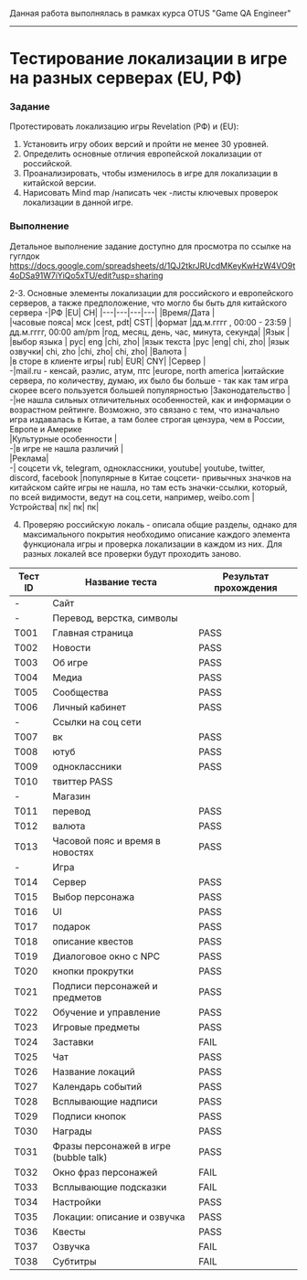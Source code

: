 Данная работа выполнялась в рамках курса OTUS "Game QA Engineer"
***
# Тестирование локализации в игре на разных серверах (EU, РФ)
### Задание
Протестировать локализацию игры Revelation (РФ) и (EU):
1. Установить игру обоих версий и пройти не менее 30 уровней.
2. Определить основные отличия европейской локализации от российской.
3. Проанализировать, чтобы изменилось в игре для локализации в китайской версии.
4. Нарисовать Mind map /написать чек -листы ключевых проверок локализации в данной игре.

### Выполнение
Детальное выполнение задание доступно для просмотра по ссылке на гуглдок
https://docs.google.com/spreadsheets/d/1QJ2tkrJRUcdMKeyKwHzW4VO9t4oDSa91W7iYiQo5xTU/edit?usp=sharing

2-3. Основные элементы локализации для российского и европейского серверов, а также предположение, что могло бы быть для китайского сервера	
-|РФ	|EU|	CH|
|---|---|---|---|
|Время/Дата	|		
|часовые пояса|	мск	|cest, pdt|	CST|
|формат	|дд.м.гггг , 00:00 - 23:59	|дд.м.гггг, 00:00 am/pm	|год, месяц, день, час, минута, секунда|
|Язык	|		
|выбор языка |	рус|	eng	|chi, zho|
|язык текста	|рус	|eng|	chi, zho|
|язык озвучки|	chi, zho	|chi, zho|	chi, zho|
|Валюта	|		
|в сторе в клиенте игры|	rub|	EUR|	CNY|
|Сервер	|		
-|mail.ru - кенсай, раэлис, атум, птс	|europe, north america	|китайские сервера, по количеству, думаю, их было бы больше - так как там игра скорее всего пользуется большей популярностью
|Законодательство	|		
-|не нашла сильных отличительных особенностей, как и информации о возрастном рейтинге. Возможно, это связано с тем, что изначально игра издавалась в Китае, а там более строгая цензура, чем в России, Европе и Америке		
|Культурные особенности	|		
-|в игре не нашла различий	|	
|Реклама|			
-| соцсети	vk, telegram, одноклассники, youtube|	youtube, twitter, discord, facebook	|популярные в Китае соцсети- привычных значков на китайском сайте игры не нашла, но там есть значки-ссылки, который, по всей видимости, ведут на соц.сети, например, weibo.com
|Устройства|	пк|	пк|	пк|

4. Проверяю российскую локаль - описала общие разделы, однако для максимального покрытия необходимо описание каждого элемента функционала игры и проверка локализации в каждом из них. Для разных локалей все проверки будут проходить заново.	

Тест ID	|Название теста	|Результат прохождения
|---|---|---|
-|Сайт	
-|Перевод, верстка, символы	
Т001|Главная страница	|PASS
Т002|Новости	|PASS
Т003|Об игре	|PASS
Т004|Медиа	|PASS
Т005|Сообщества	|PASS
Т006|Личный кабинет	|PASS
-|Ссылки на соц сети	
Т007|вк	|PASS
Т008|ютуб	|PASS
Т009|одноклассники	|PASS
Т010|твиттер	PASS
-|Магазин	
Т011|перевод	|PASS
Т012|валюта	|PASS
Т013|Часовой пояс и время в новостях	|PASS
-|Игра	
Т014|Сервер|PASS
Т015|Выбор персонажа|PASS
Т016|UI|PASS
Т017|подарок|PASS
Т018|описание квестов|PASS
Т019|Диалоговое окно с NPC|PASS
Т020|кнопки прокрутки|PASS
Т021|Подписи персонажей и предметов|PASS
Т022	|Обучение и управление	|PASS
Т023	|Игровые предметы|	PASS
Т024	|Заставки |	FAIL
Т025	|Чат|	PASS
Т026	|Название локаций |	PASS
Т027	|Календарь событий| 	PASS
Т028	|Всплывающие надписи|	PASS
Т029	|Подписи кнопок|	PASS
Т030	|Награды|	PASS
Т031	|Фразы персонажей в игре (bubble talk)	|PASS
Т032	|Окно фраз персонажей	|FAIL
Т033	|Всплывающие подсказки	|FAIL
Т034	|Настройки|	PASS
Т035	|Локации: описание и озвучка|	PASS
Т036	|Квесты	|PASS
Т037	|Озвучка	|FAIL
Т038	|Субтитры|	FAIL
